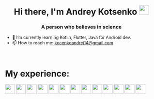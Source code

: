 <h1 align="center">Hi there, I'm Andrey Kotsenko</a> 
<img src="https://github.com/blackcater/blackcater/raw/main/images/Hi.gif" height="32"/></h1>
<h3 align="center">A person who believes in science</h3>


- 🌱 I’m currently learning Kotlin, Flutter, Java for Android dev.
- 📫 How to reach me: kocenkoandrej14@gmail.com

<br/>

<h1>My experience:</h1>
<p>
  <img src="https://img.shields.io/badge/java-%23ED8B00.svg?style=for-the-badge&logo=java&logoColor=white" height="32"/>
  <img src="https://img.shields.io/badge/kotlin-%237F52FF.svg?style=for-the-badge&logo=kotlin&logoColor=white" height="32"/>
  <img src="https://img.shields.io/badge/spring-%236DB33F.svg?style=for-the-badge&logo=spring&logoColor=white" height="32"/>
  <img src="https://img.shields.io/badge/Flutter-%2302569B.svg?style=for-the-badge&logo=Flutter&logoColor=white" height="32"/>
  <img src="https://img.shields.io/badge/mosquitto-%233C5280.svg?style=for-the-badge&logo=eclipsemosquitto&logoColor=white" height="32"/>
  <img src="https://img.shields.io/badge/terraform-%235835CC.svg?style=for-the-badge&logo=terraform&logoColor=white" height="32"/>
  <img src="https://img.shields.io/badge/jenkins-%232C5263.svg?style=for-the-badge&logo=jenkins&logoColor=white" height="32"/>
  <img src="https://img.shields.io/badge/MongoDB-%234ea94b.svg?style=for-the-badge&logo=mongodb&logoColor=white" height="32"/>
  <img src="https://img.shields.io/badge/mysql-%2300f.svg?style=for-the-badge&logo=mysql&logoColor=white" height="32"/>
  <img src="https://img.shields.io/badge/postgres-%23316192.svg?style=for-the-badge&logo=postgresql&logoColor=white" height="32"/>
  <img src="https://img.shields.io/badge/AWS-%23FF9900.svg?style=for-the-badge&logo=amazon-aws&logoColor=white" height="32"/>
  <img src="https://img.shields.io/badge/subversion-%23809CC9.svg?style=for-the-badge&logo=subversion&logoColor=white" height="32"/>
  <img src="https://img.shields.io/badge/git-%23F05033.svg?style=for-the-badge&logo=git&logoColor=white" height="32"/>
</p>

